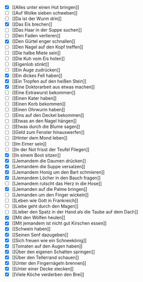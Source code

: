 - [x] [[Alles unter einen Hut bringen]] 
- [ ] [[Auf Wolke sieben schweben]] 
- [ ] [[Da ist der Wurm drin]] 
- [x] [[Das Eis brechen]] 
- [ ] [[Das Haar in der Suppe suchen]]
- [ ] [[Den Faden verlieren]]
- [x] [[Den Gürtel enger schnallen]]
- [ ] [[Den Nagel auf den Kopf treffen]] 
- [ ] [[Die halbe Miete sein]]
- [ ] [[Die Kuh vom Eis holen]]
- [ ] [[Eigenlob stinkt]] 
- [ ] [[Ein Auge zudrücken]]
- [x] [[Ein dickes Fell haben]] 
- [x] [[Ein Tropfen auf den heißen Stein]] 
- [x] [[Eine Doktorarbeit aus etwas machen]]
- [ ] [[Eine Extrawurst bekommen]] 
- [ ] [[Einen Kater haben]]
- [ ] [[Einen Korb bekommen]]
- [ ] [[Einen Ohrwurm haben]]
- [ ] [[Eins auf den Deckel bekommen]]
- [ ] [[Etwas an den Nagel hängen]] 
- [ ] [[Etwas durch die Blume sagen]]
- [ ] [[Geld zum Fenster hinauswerfen]]
- [ ] [[Hinter dem Mond leben]]
- [ ] [[Im Eimer sein]] 
- [ ] [[In der Not frisst der Teufel Fliegen]]
- [x] [[In einem Boot sitzen]] 
- [x] [[Jemandem die Daumen drücken]]
- [x] [[Jemandem die Suppe versalzen]]
- [x] [[Jemandem Honig um den Bart schmieren]]
- [x] [[Jemandem Löcher in den Bauch fragen]]
- [ ] [[Jemandem rutscht das Herz in die Hose]] 
- [x] [[Jemanden auf die Palme bringen]]
- [ ] [[Jemanden um den Finger wickeln]] 
- [ ] [[Leben wie Gott in Frankreich]]
- [ ] [[Liebe geht durch den Magen]] 
- [ ] [[Lieber den Spatz in der Hand als die Taube auf dem Dach]] 
- [x] [[Mit den Wölfen heulen]] 
- [x] [[Mit jemandem ist nicht gut Kirschen essen]]
- [x] [[Schwein haben]]
- [x] [[Seinen Senf dazugeben]]
- [x] [[Sich freuen wie ein Schneekönig]] 
- [x] [[Tomaten auf den Augen haben]]
- [x] [[Über den eigenen Schatten springen]]
- [x] [[Über den Tellerrand schauen]] 
- [x] [[Unter den Fingernägeln brennen]]
- [x] [[Unter einer Decke stecken]] 
- [x] [[Viele Köche verderben den Brei]]
